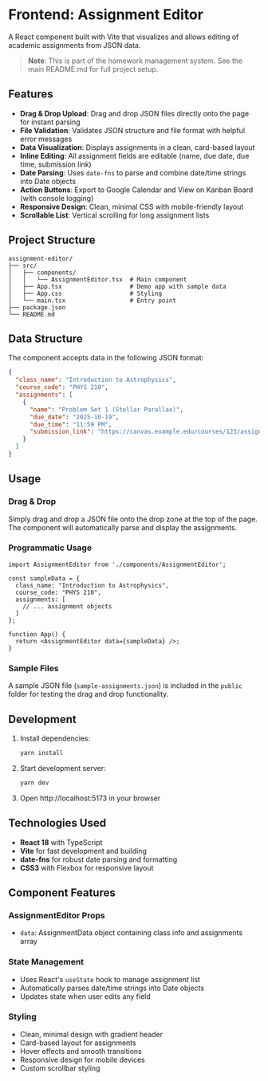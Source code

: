 # Frontend: Assignment Editor

A React component built with Vite that visualizes and allows editing of academic assignments from JSON data.

> **Note**: This is part of the homework management system. See the main README.md for full project setup.

## Features

- **Drag & Drop Upload**: Drag and drop JSON files directly onto the page for instant parsing
- **File Validation**: Validates JSON structure and file format with helpful error messages
- **Data Visualization**: Displays assignments in a clean, card-based layout
- **Inline Editing**: All assignment fields are editable (name, due date, due time, submission link)
- **Date Parsing**: Uses `date-fns` to parse and combine date/time strings into Date objects
- **Action Buttons**: Export to Google Calendar and View on Kanban Board (with console logging)
- **Responsive Design**: Clean, minimal CSS with mobile-friendly layout
- **Scrollable List**: Vertical scrolling for long assignment lists

## Project Structure

```
assignment-editor/
├── src/
│   ├── components/
│   │   └── AssignmentEditor.tsx  # Main component
│   ├── App.tsx                   # Demo app with sample data
│   ├── App.css                   # Styling
│   └── main.tsx                  # Entry point
├── package.json
└── README.md
```

## Data Structure

The component accepts data in the following JSON format:

```json
{
  "class_name": "Introduction to Astrophysics",
  "course_code": "PHYS 210",
  "assignments": [
    {
      "name": "Problem Set 1 (Stellar Parallax)",
      "due_date": "2025-10-19",
      "due_time": "11:59 PM",
      "submission_link": "https://canvas.example.edu/courses/123/assignments/456"
    }
  ]
}
```

## Usage

### Drag & Drop
Simply drag and drop a JSON file onto the drop zone at the top of the page. The component will automatically parse and display the assignments.

### Programmatic Usage
```tsx
import AssignmentEditor from './components/AssignmentEditor';

const sampleData = {
  class_name: "Introduction to Astrophysics",
  course_code: "PHYS 210",
  assignments: [
    // ... assignment objects
  ]
};

function App() {
  return <AssignmentEditor data={sampleData} />;
}
```

### Sample Files
A sample JSON file (`sample-assignments.json`) is included in the `public` folder for testing the drag and drop functionality.

## Development

1. Install dependencies:
   ```bash
   yarn install
   ```

2. Start development server:
   ```bash
   yarn dev
   ```

3. Open http://localhost:5173 in your browser

## Technologies Used

- **React 18** with TypeScript
- **Vite** for fast development and building
- **date-fns** for robust date parsing and formatting
- **CSS3** with Flexbox for responsive layout

## Component Features

### AssignmentEditor Props
- `data`: AssignmentData object containing class info and assignments array

### State Management
- Uses React's `useState` hook to manage assignment list
- Automatically parses date/time strings into Date objects
- Updates state when user edits any field

### Styling
- Clean, minimal design with gradient header
- Card-based layout for assignments
- Hover effects and smooth transitions
- Responsive design for mobile devices
- Custom scrollbar styling